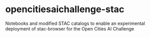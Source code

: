 # opencitiesaichallenge-stac
Notebooks and modified STAC catalogs to enable an experimental deployment of stac-browser for the Open Cities AI Challenge
